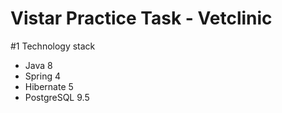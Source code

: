 # Vistar Practice Task - Vetclinic
#1 Technology stack
  - Java 8
  - Spring 4
  - Hibernate 5
  - PostgreSQL 9.5
